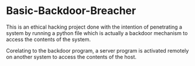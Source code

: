 # Basic-Backdoor-Breacher
This is an ethical hacking project done with the intention of penetrating a system by running a python file which is actually a backdoor mechanism to access the contents of the system. 

Corelating to the backdoor program, a server program is activated remotely on another system to access the contents of the host.

